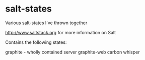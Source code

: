 salt-states
===========

Various salt-states I've thrown together

http://www.saltstack.org for more information on Salt


Contains the following states:

graphite - wholly contained server
graphite-web
carbon
whisper
